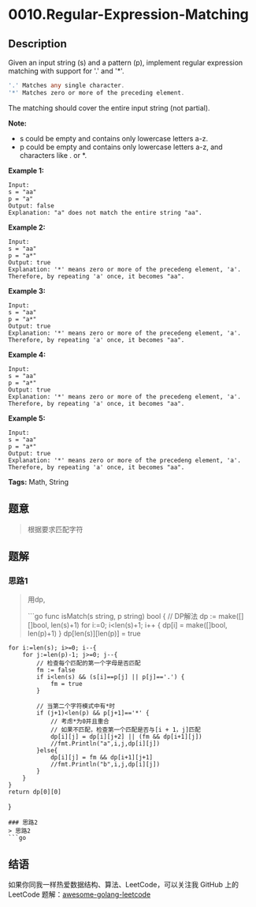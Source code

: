 # 0010.Regular-Expression-Matching

## Description

Given an input string \(s\) and a pattern \(p\), implement regular expression matching with support for '.' and '\*'.

```go
'.' Matches any single character.
'*' Matches zero or more of the preceding element.
```

The matching should cover the entire input string \(not partial\).

**Note:**

* s could be empty and contains only lowercase letters a-z.
* p could be empty and contains only lowercase letters a-z, and characters like . or \*.

**Example 1:**

```text
Input:
s = "aa"
p = "a"
Output: false
Explanation: "a" does not match the entire string "aa".
```

**Example 2:**

```text
Input:
s = "aa"
p = "a*"
Output: true
Explanation: '*' means zero or more of the precedeng element, 'a'. Therefore, by repeating 'a' once, it becomes "aa".
```

**Example 3:**

```text
Input:
s = "aa"
p = "a*"
Output: true
Explanation: '*' means zero or more of the precedeng element, 'a'. Therefore, by repeating 'a' once, it becomes "aa".
```

**Example 4:**

```text
Input:
s = "aa"
p = "a*"
Output: true
Explanation: '*' means zero or more of the precedeng element, 'a'. Therefore, by repeating 'a' once, it becomes "aa".
```

**Example 5:**

```text
Input:
s = "aa"
p = "a*"
Output: true
Explanation: '*' means zero or more of the precedeng element, 'a'. Therefore, by repeating 'a' once, it becomes "aa".
```

**Tags:** Math, String

## 题意

> 根据要求匹配字符

## 题解

### 思路1

> 用dp,
>
> \`\`\`go func isMatch\(s string, p string\) bool { // DP解法 dp := make\(\[\]\[\]bool, len\(s\)+1\) for i:=0; i&lt;len\(s\)+1; i++ { dp\[i\] = make\(\[\]bool, len\(p\)+1\) } dp\[len\(s\)\]\[len\(p\)\] = true

```text
for i:=len(s); i>=0; i--{
    for j:=len(p)-1; j>=0; j--{
        // 检查每个匹配的第一个字母是否匹配
        fm := false
        if i<len(s) && (s[i]==p[j] || p[j]=='.') {
            fm = true
        }

        // 当第二个字符模式中有*时
        if (j+1)<len(p) && p[j+1]=='*' {
            // 考虑*为0并且重合
            // 如果不匹配，检查第一个匹配是否与[i + 1，j]匹配
            dp[i][j] = dp[i][j+2] || (fm && dp[i+1][j])
            //fmt.Println("a",i,j,dp[i][j])
        }else{
            dp[i][j] = fm && dp[i+1][j+1]
            //fmt.Println("b",i,j,dp[i][j])
        }
    }
}
return dp[0][0]
```

}

```text
### 思路2
> 思路2
```go
```

## 结语

如果你同我一样热爱数据结构、算法、LeetCode，可以关注我 GitHub 上的 LeetCode 题解：[awesome-golang-leetcode](https://github.com/kylesliu/awesome-golang-algorithm)

